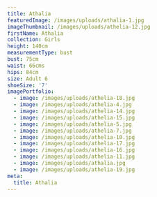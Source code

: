 ```yaml
---
title: Athalia
featuredImage: /images/uploads/athalia-1.jpg
imageThumbnail: /images/uploads/athelia-12.jpg
firstName: Athalia
collection: Girls
height: 140cm
measurementType: bust
bust: 75cm
waist: 66cms
hips: 84cm
size: Adult 6
shoeSize: '7'
imagePortfolio:
  - image: /images/uploads/athelia-18.jpg
  - image: /images/uploads/athelia-4.jpg
  - image: /images/uploads/athelia-14.jpg
  - image: /images/uploads/athelia-15.jpg
  - image: /images/uploads/athelia-5.jpg
  - image: /images/uploads/athelia-7.jpg
  - image: /images/uploads/athelia-10.jpg
  - image: /images/uploads/athelia-17.jpg
  - image: /images/uploads/athelia-16.jpg
  - image: /images/uploads/athelia-11.jpg
  - image: /images/uploads/athalia.jpg
  - image: /images/uploads/athelia-19.jpg
meta:
  title: Athalia
---
```


